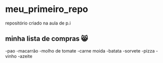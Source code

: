 # meu_primeiro_repo
repositório criado na aula de p.i

## minha lista de compras 😸
-pao
-macarrão
-molho de tomate 
-carne moida
-batata
-sorvete
-pizza
-vinho
-azeite

